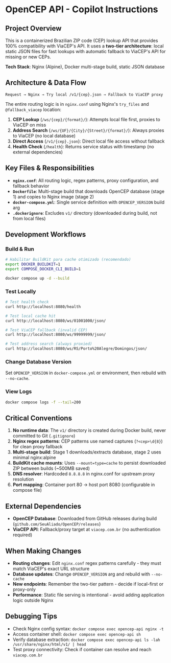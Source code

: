 # OpenCEP API - Copilot Instructions

## Project Overview

This is a containerized Brazilian ZIP code (CEP) lookup API that provides 100% compatibility with ViaCEP's API. It uses a **two-tier architecture**: local static JSON files for fast lookups with automatic fallback to ViaCEP's API for missing or new CEPs.

**Tech Stack**: Nginx (Alpine), Docker multi-stage build, static JSON database

## Architecture & Data Flow

```
Request → Nginx → Try local /v1/{cep}.json → Fallback to ViaCEP proxy
```

The entire routing logic is in `nginx.conf` using Nginx's `try_files` and `@fallback_viacep` location:

1. **CEP Lookup** (`/ws/{cep}/{format}/`): Attempts local file first, proxies to ViaCEP on miss
2. **Address Search** (`/ws/{UF}/{City}/{Street}/{format}/`): Always proxies to ViaCEP (no local database)
3. **Direct Access** (`/v1/{cep}.json`): Direct local file access without fallback
4. **Health Check** (`/health`): Returns service status with timestamp (no external dependencies)

## Key Files & Responsibilities

- **`nginx.conf`**: All routing logic, regex patterns, proxy configuration, and fallback behavior
- **`Dockerfile`**: Multi-stage build that downloads OpenCEP database (stage 1) and copies to Nginx image (stage 2)
- **`docker-compose.yml`**: Single service definition with `OPENCEP_VERSION` build arg
- **`.dockerignore`**: Excludes `v1/` directory (downloaded during build, not from local files)

## Development Workflows

### Build & Run
```bash
# Habilitar BuildKit para cache otimizado (recomendado)
export DOCKER_BUILDKIT=1
export COMPOSE_DOCKER_CLI_BUILD=1

docker compose up -d --build
```

### Test Locally
```bash
# Test health check
curl http://localhost:8080/health

# Test local cache hit
curl http://localhost:8080/ws/01001000/json/

# Test ViaCEP fallback (invalid CEP)
curl http://localhost:8080/ws/99999999/json/

# Test address search (always proxied)
curl http://localhost:8080/ws/RS/Porto%20Alegre/Domingos/json/
```

### Change Database Version
Set `OPENCEP_VERSION` in `docker-compose.yml` or environment, then rebuild with `--no-cache`.

### View Logs
```bash
docker compose logs -f --tail=200
```

## Critical Conventions

1. **No runtime data**: The `v1/` directory is created during Docker build, never committed to Git (`.gitignore`)
2. **Nginx regex patterns**: CEP patterns use named captures (`?<cep>\d{8}`) for clean proxy fallback
3. **Multi-stage build**: Stage 1 downloads/extracts database, stage 2 uses minimal nginx:alpine
4. **BuildKit cache mounts**: Uses `--mount=type=cache` to persist downloaded ZIP between builds (~500MB saved)
5. **DNS resolver**: Hardcoded `8.8.8.8` in nginx.conf for upstream proxy resolution
6. **Port mapping**: Container port 80 → host port 8080 (configurable in compose file)

## External Dependencies

- **OpenCEP Database**: Downloaded from GitHub releases during build (`github.com/SeuAliado/OpenCEP/releases`)
- **ViaCEP API**: Fallback/proxy target at `viacep.com.br` (no authentication required)

## When Making Changes

- **Routing changes**: Edit `nginx.conf` regex patterns carefully - they must match ViaCEP's exact URL structure
- **Database updates**: Change `OPENCEP_VERSION` arg and rebuild with `--no-cache`
- **New endpoints**: Remember the two-tier pattern - decide if local-first or proxy-only
- **Performance**: Static file serving is intentional - avoid adding application logic outside Nginx

## Debugging Tips

- Check Nginx config syntax: `docker compose exec opencep-api nginx -t`
- Access container shell: `docker compose exec opencep-api sh`
- Verify database extraction: `docker compose exec opencep-api ls -lah /usr/share/nginx/html/v1/ | head`
- Test proxy connectivity: Check if container can resolve and reach `viacep.com.br`
